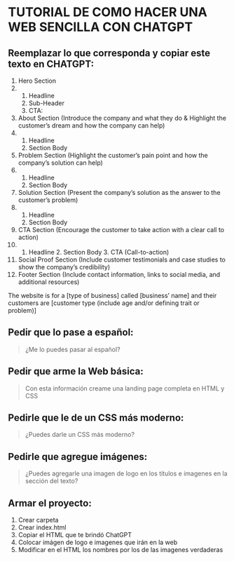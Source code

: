 # TUTORIAL DE COMO HACER UNA WEB SENCILLA CON CHATGPT

## Reemplazar lo que corresponda y copiar este texto en CHATGPT:

1.  Hero Section
2.  1.  Headline
    2.  Sub-Header
    3.  CTA:
3.  About Section (Introduce the company and what they do & Highlight the customer’s dream and how the company can help)
4.  1.  Headline
    2.  Section Body
5.  Problem Section (Highlight the customer’s pain point and how the company’s solution can help)
6.  1.  Headline
    2.  Section Body
7.  Solution Section (Present the company’s solution as the answer to the customer’s problem)
8.  1.  Headline
    2.  Section Body
9.  CTA Section (Encourage the customer to take action with a clear call to action)
10.  1.  Headline
    2.  Section Body
    3.  CTA (Call-to-action)
11.  Social Proof Section (Include customer testimonials and case studies to show the company’s credibility)
12.  Footer Section (Include contact information, links to social media, and additional resources)

The website is for a [type of business] called [business’ name] and their customers are [customer type (include age and/or defining trait or problem)]

## Pedir que lo pase a español:

> ¿Me lo puedes pasar al español?

## Pedir que arme la Web básica:

> Con esta información creame una landing page completa en HTML y CSS

## Pedirle que le de un CSS más moderno:

> ¿Puedes darle un CSS más moderno?

## Pedirle que agregue imágenes:

> ¿Puedes agregarle una imagen de logo en los títulos e imagenes en la sección del texto?

## Armar el proyecto: 

 1. Crear carpeta
 2. Crear index.html
 3. Copiar el HTML que te brindó ChatGPT
 4. Colocar imágen de logo e imagenes que irán en la web
 5. Modificar en el HTML los nombres por los de las imagenes verdaderas
